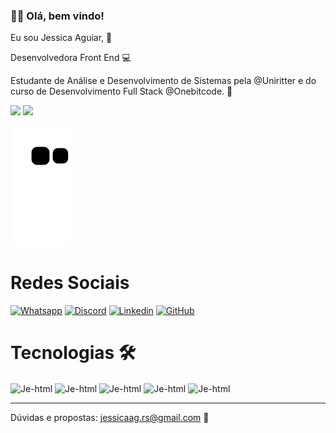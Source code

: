 ### 👧🏾 Olá, bem vindo!

Eu sou Jessica Aguiar, 🤩

Desenvolvedora Front End 💻

Estudante de Análise e Desenvolvimento de Sistemas pela @Uniritter e do curso de Desenvolvimento Full Stack @Onebitcode. 📗


<div>
  
   <img height="180em" src="https://github-readme-stats.vercel.app/api?username=jessicaagrs&show_icons=true&theme=synthwave"/>
   <img height="180em" src="https://github-readme-stats.vercel.app/api/top-langs/?username=jessicaagrs&layout=compact&theme=synthwave"/>
   <p dir="auto"><a target="_blank" rel="noopener noreferrer" href="https://github.com/jessicaagrs/jessicaagrs/blob/output/github-contribution-grid-snake.svg"><img      src="https://github.com/rafaballerini/rafaballerini/raw/output/github-contribution-grid-snake.svg" alt="Snake animation" style="max-width: 100%;"></a></p>
  
  </div>
  
  # Redes Sociais
  
  [![Whatsapp](https://img.shields.io/badge/WhatsApp-25D366?style=for-the-badge&logo=whatsapp&logoColor=white)](https://api.whatsapp.com/send?phone=555194252048)
  [![Discord](https://img.shields.io/badge/Discord-7289DA?style=for-the-badge&logo=discord&logoColor=white)](https://discord.com/channels/@JessicaAguiar#1868)
  [![Linkedin](https://img.shields.io/badge/LinkedIn-0077B5?style=for-the-badge&logo=linkedin&logoColor=white)](https://www.linkedin.com/in/jessicaag-rs/)
  [![GitHub](https://img.shields.io/badge/GitHub-100000?style=for-the-badge&logo=github&logoColor=white)](https://github.com/jessicaagrs)
  
  # Tecnologias 🛠️
  
  <div>
  
  <img align="center" alt="Je-html" height="100" width="70" src="https://cdn.jsdelivr.net/gh/devicons/devicon/icons/html5/html5-original-wordmark.svg"/>
  <img align="center" alt="Je-html" height="100" width="70" src="https://cdn.jsdelivr.net/gh/devicons/devicon/icons/css3/css3-original-wordmark.svg"/>
  <img align="center" alt="Je-html" height="100" width="70" src="https://cdn.jsdelivr.net/gh/devicons/devicon/icons/javascript/javascript-original.svg"/>
  <img align="center" alt="Je-html" height="100" width="70" src="https://cdn.jsdelivr.net/gh/devicons/devicon/icons/github/github-original-wordmark.svg"/>
  <img align="center" alt="Je-html" height="100" width="70" src="https://cdn.jsdelivr.net/gh/devicons/devicon/icons/vscode/vscode-original-wordmark.svg"/>

 
  </div>
  
 ----------------------------------------------------
  Dúvidas e propostas: jessicaag.rs@gmail.com 📧

 
